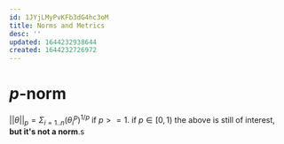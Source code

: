 ```yaml
---
id: 1JYjLMyPvKFb3dG4hc3oM
title: Norms and Metrics
desc: ''
updated: 1644232938644
created: 1644232726972
---
```


# $p$-norm

$||\theta||_{p} = \Sigma_{i=1..n}(\theta_i^p)^{1/p}$
if $p>=1$. if $p\in[0,1)$ the above is still of interest, __but it's not a norm__.s


